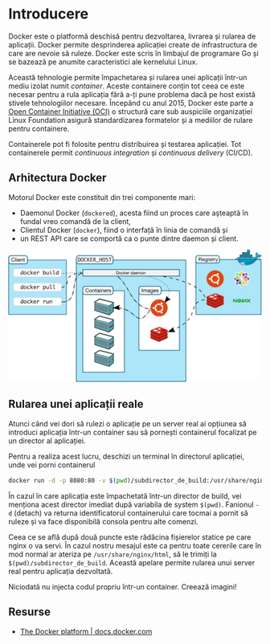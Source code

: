 # Introducere

Docker este o platformă deschisă pentru dezvoltarea, livrarea și rularea de aplicații. Docker permite desprinderea aplicației create de infrastructura de care are nevoie să ruleze. Docker este scris în limbajul de programare Go și se bazează pe anumite caracteristici ale kernelului Linux.

Această tehnologie permite împachetarea și rularea unei aplicații într-un mediu izolat numit *container*. Aceste containere conțin tot ceea ce este necesar pentru a rula aplicația fără a-ți pune problema dacă pe host există stivele tehnologiilor necesare. Începând cu anul 2015, Docker este parte a [Open Container Initiative (OCI)](https://opencontainers.org/) o structură care sub auspiciile organizației Linux Foundation asigură standardizarea formatelor și a mediilor de rulare pentru containere.

Containerele pot fi folosite pentru distribuirea și testarea aplicației. Tot containerele permit *continuous integration* și *continuous delivery* (CI/CD).

## Arhitectura Docker

Motorul Docker este constituit din trei componente mari:

- Daemonul Docker (`dockered`), acesta fiind un proces care așteaptă în fundal vreo comandă de la client,
- Clientul Docker (`docker`), fiind o interfață în linia de comandă și
- un REST API care se comportă ca o punte dintre daemon și client.

![](img/architecture.svg)

## Rularea unei aplicații reale

Atunci când vei dori să rulezi o aplicație pe un server real ai opțiunea să introduci aplicația într-un container sau să pornești containerul focalizat pe un director al aplicației.

Pentru a realiza acest lucru, deschizi un terminal în directorul aplicației, unde vei porni containerul

```bash
docker run -d -p 8080:80 -v $(pwd)/subdirector_de_build:/usr/share/nginx/html nginx:alpine
```

În cazul în care aplicația este împachetată într-un director de build, vei menționa acest director imediat după variabila de system `$(pwd)`. Fanionul `-d` (detach) va returna identificatorul containerului care tocmai a pornit să ruleze și va face disponibilă consola pentru alte comenzi.

Ceea ce se află după două puncte este rădăcina fișierelor statice pe care nginx o va servi. În cazul nostru mesajul este ca pentru toate cererile care în mod normal ar ateriza pe `/usr/share/nginx/html`, să le trimiți la `$(pwd)/subdirector_de_build`. Această apelare permite rularea unui server real pentru aplicația dezvoltată.

Niciodată nu injecta codul propriu într-un container. Creează imagini!

## Resurse

- [The Docker platform | docs.docker.com](https://docs.docker.com/get-started/overview/)
